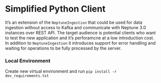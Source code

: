 # Simplified Python Client

It’s an extension of the `NeptuneIngestion` that could be used for data ingestion without access to Kafka and communicate with Neptune 3.0 instances over REST API. The target audience is potential clients who want to test the new application and it’s perforamcne at a low introduction cost. In addition to `NeptuneIngestion` it introduces support for error handling and waiting for operations to be fully processed by the server.

### Local Environment
Create new virtual environment and run `pip install -r dev_requirements.txt`
